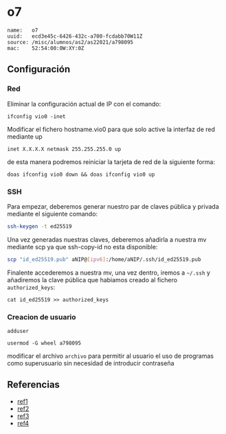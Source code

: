 # o7

```
name:   o7
uuid:   ecd3e45c-6426-432c-a700-fcdabb70W11Z
source: /misc/alumnos/as2/as22021/a798095
mac:    52:54:00:0W:XY:0Z
```

## Configuración

### Red

Eliminar la configuración actual de IP con el comando:

```
ifconfig vio0 -inet
```

Modificar el fichero hostname.vio0 para que solo active la interfaz de red mediante up
```
inet X.X.X.X netmask 255.255.255.0 up
```

de esta manera podremos reiniciar la tarjeta de red de la siguiente forma:
```
doas ifconfig vio0 down && doas ifconfig vio0 up
```

### SSH

Para empezar, deberemos generar nuestro par de claves pública y privada mediante el siguiente comando:

```bash
ssh-keygen -t ed25519
```

Una vez generadas nuestras claves, deberemos añadirla a nuestra mv mediante scp ya que ssh-copy-id no esta disponible:

```bash
scp "id_ed25519.pub" aNIP@[ipv6]:/home/aNIP/.ssh/id_ed25519.pub
```

Finalente accederemos a nuestra mv, una vez dentro, iremos a `~/.ssh` y añadiremos la clave pública que habiamos creado al fichero `authorized_keys`:

```
cat id_ed25519 >> authorized_keys
```

### Creacion de usuario

```
adduser
```

```
usermod -G wheel a798095
```

modificar el archivo `archivo` para permitir al usuario el uso de programas como superusuario sin necesidad de introducir contraseña

## Referencias

- [ref1]()
- [ref2]()
- [ref3]()
- [ref4]()
